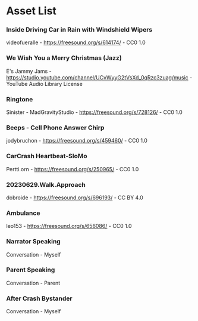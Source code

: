 # Asset List
### Inside Driving Car in Rain with Windshield Wipers
videofueralle - https://freesound.org/s/614174/ - CC0 1.0
### We Wish You a Merry Christmas (Jazz)
E's Jammy Jams - https://studio.youtube.com/channel/UCvWyyG2tVsXd_0qRzc3zuag/music - YouTube Audio Library License
### Ringtone
Sinister - MadGravityStudio - https://freesound.org/s/728126/ - CC0 1.0
### Beeps - Cell Phone Answer Chirp
jodybruchon - https://freesound.org/s/459460/ - CC0 1.0
### CarCrash Heartbeat-SloMo
Pertti.orn - https://freesound.org/s/250965/ - CC0 1.0
### 20230629.Walk.Approach
dobroide - https://freesound.org/s/696193/ - CC BY 4.0
### Ambulance
leo153 - https://freesound.org/s/656086/ - CC0 1.0
### Narrator Speaking
Conversation - Myself
### Parent Speaking
Conversation - Parent
### After Crash Bystander
Conversation - Myself